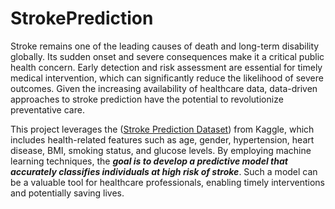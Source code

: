 # StrokePrediction

Stroke remains one of the leading causes of death and long-term disability globally. Its sudden onset and severe consequences make it a critical public health concern. Early detection and risk assessment are essential for timely medical intervention, which can significantly reduce the likelihood of severe outcomes. Given the increasing availability of healthcare data, data-driven approaches to stroke prediction have the potential to revolutionize preventative care.

This project leverages the ([Stroke Prediction Dataset](https://www.kaggle.com/datasets/fedesoriano/stroke-prediction-dataset/data)) from Kaggle, which includes health-related features such as age, gender, hypertension, heart disease, BMI, smoking status, and glucose levels. By employing machine learning techniques, the ***goal is to develop a predictive model that accurately classifies individuals at high risk of stroke***. Such a model can be a valuable tool for healthcare professionals, enabling timely interventions and potentially saving lives.
